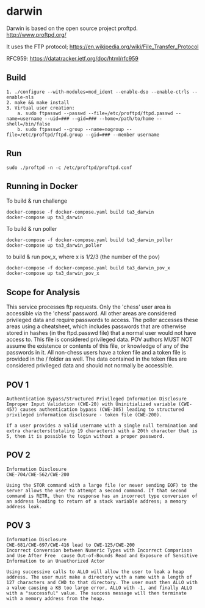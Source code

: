 # darwin

Darwin is based on the open source project proftpd. http://www.proftpd.org/

It uses the FTP protocol; https://en.wikipedia.org/wiki/File_Transfer_Protocol 

RFC959: https://datatracker.ietf.org/doc/html/rfc959

## Build
```
1. ./configure --with-modules=mod_ident --enable-dso --enable-ctrls --enable-nls
2. make && make install
3. Virtual user creation:
	a. sudo ftpasswd --passwd --file=/etc/proftpd/ftpd.passwd --name=username --uid=### --gid=### --home=/path/to/home --shell=/bin/false
	b. sudo ftpasswd --group --name=nogroup --file=/etc/proftpd/ftpd.group --gid=### --member username

```

## Run
```
sudo ./proftpd -n -c /etc/proftpd/proftpd.conf
```

## Running in Docker
To build & run challenge
```
docker-compose -f docker-compose.yaml build ta3_darwin
docker-compose up ta3_darwin
```
To build & run poller
```
docker-compose -f docker-compose.yaml build ta3_darwin_poller
docker-compose up ta3_darwin_poller
```
to build & run pov_x, where x is 1/2/3 (the number of the pov)
```
docker-compose -f docker-compose.yaml build ta3_darwin_pov_x
docker-compose up ta3_darwin_pov_x
```

## Scope for Analysis

This service processes ftp requests. Only the 'chess' user area is accessible via the 'chess' password. All other areas are considered privileged data and require passwords to access.
The poller accesses these areas using a cheatsheet, which includes passwords that are otherwise stored in hashes (in the ftpd.passwd file) that a normal user would not have access to. This file is considered privileged data. POV authors MUST NOT assume the existence or contents of this file, or knowledge of any of the passwords in it.
All non-chess users have a token file and a token file is provided in the / folder as well. The data contained in the token files are considered privileged data and should not normally be accessible.


## POV 1

```
Authentication Bypass/Structured Privileged Information Disclosure
Improper Input Validation (CWE-20) with Uninitialized variable (CWE-457) causes authentication bypass (CWE-305) leading to structured privileged information disclosure - token file (CWE-200).

If a user provides a valid username with a single null termination and extra characters(totaling 19 characters) with a 20th character that is 5, then it is possible to login without a proper password.

```

## POV 2

```
Information Disclosure
CWE-704/CWE-562/CWE-200

Using the STOR command with a large file (or never sending EOF) to the server allows the user to attempt a second command. If that second command is RETR, then the response has an incorrect type conversion of an address leading to return of a stack variable address; a memory address leak.

```

## POV 3

```
Information Disclosure
CWE-681/CWE-697/CWE-416 lead to CWE-125/CWE-200
Incorrect Conversion between Numeric Types with Incorrect Comparison and Use After Free  cause Out-of-Bounds Read and Exposure of Sensitive Information to an Unauthorized Actor

Using successive calls to ALLO will allow the user to leak a heap address. The user must make a directory with a name with a length of 127 characters and CWD to that directory. The user must then ALLO with a value causing a KB too large error, ALLO with -1, and finally ALLO with a "successful" value. The success message will then terminate with a memory address from the heap.

```

